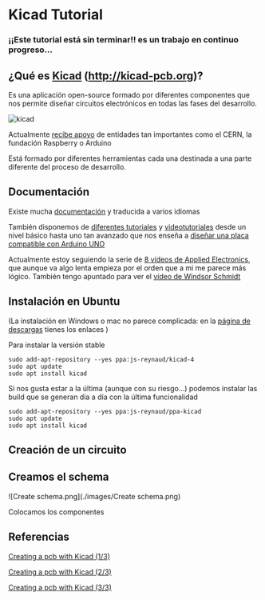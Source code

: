 # Kicad Tutorial

### ¡¡Este tutorial está sin terminar!! es un trabajo en continuo progreso...

## ¿Qué es [Kicad](http://kicad-pcb.org) (http://kicad-pcb.org)?

Es una aplicación open-source formado por diferentes componentes que nos permite diseñar circuitos electrónicos en todas las fases del desarrollo.


![kicad](http://kicad-pcb.org/img/frontpage/kicad_pcbnew.png)

Actualmente [recibe apoyo](http://kicad-pcb.org/about/kicad/) de entidades tan importantes como el CERN, la fundación Raspberry o Arduino


Está formado por diferentes herramientas cada una destinada a una parte diferente del proceso de desarrollo.

## Documentación

Existe mucha [documentación](http://kicad-pcb.org/help/documentation/) y traducida a varios idiomas


También disponemos de [diferentes tutoriales](http://kicad-pcb.org/help/tutorials/) y [videotutoriales](http://kicad-pcb.org/help/tutorials/#_video_tutorials) desde un nivel básico hasta uno tan avanzado que nos enseña a [diseñar una placa compatible con Arduino UNO](https://www.youtube.com/user/XploreLabz/videos)

Actualmente estoy seguiendo la serie de [8 vídeos de Applied Electronics](https://www.youtube.com/playlist?list=PLasv3NGTWxRtv5-lh-6zYzKbRS5hVgy1C), que aunque va algo lenta empieza por el orden que a mi me parece más lógico. También tengo apuntado para ver el [vídeo de Windsor Schmidt](https://www.youtube.com/watch?v=zK3rDhJqMu0)

## Instalación en Ubuntu

(La instalación en Windows o mac no parece complicada: en la [página de descargas](http://kicad-pcb.org/download/) tienes los enlaces )

Para instalar la versión stable

    sudo add-apt-repository --yes ppa:js-reynaud/kicad-4
    sudo apt update
    sudo apt install kicad

Si nos gusta estar a la última (aunque con su riesgo...) podemos instalar las build que se generan día a día con la última funcionalidad

    sudo add-apt-repository --yes ppa:js-reynaud/ppa-kicad
    sudo apt update
    sudo apt install kicad


## Creación de un circuito
## Creamos el schema

![Create schema.png](./images/Create schema.png)

  Colocamos los componentes


## Referencias

[Creating a pcb with Kicad (1/3)](https://hackaday.com/2016/11/17/creating-a-pcb-in-everything-kicad-part-1)

[Creating a pcb with Kicad (2/3)](http://hackaday.com/2016/12/09/creating-a-pcb-in-everything-kicad-part-2/)

[Creating a pcb with Kicad (3/3)](http://hackaday.com/2016/12/23/creating-a-pcb-in-everything-kicad-part-3/)
